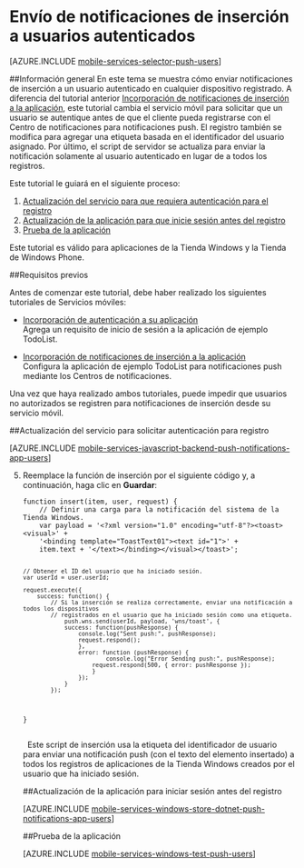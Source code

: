 <properties 
	pageTitle="Envío de notificaciones push a usuarios de aplicaciones universales de Windows autenticados." 
	description="Obtenga información sobre cómo enviar notificaciones de inserción desde Servicios móviles de Azure a usuarios específicos de su aplicación universal C# de Windows." 
	services="mobile-services,notification-hubs" 
	documentationCenter="windows" 
	authors="ggailey777" 
	manager="dwrede" 
	editor=""/>

<tags 
	ms.service="mobile-services" 
	ms.workload="mobile" 
	ms.tgt_pltfrm="mobile-windows-phone" 
	ms.devlang="dotnet" 
	ms.topic="article" 
	ms.date="07/22/2015" 
	ms.author="glenga"/>

# Envío de notificaciones de inserción a usuarios autenticados

[AZURE.INCLUDE [mobile-services-selector-push-users](../../includes/mobile-services-selector-push-users.md)]

##Información general
En este tema se muestra cómo enviar notificaciones de inserción a un usuario autenticado en cualquier dispositivo registrado. A diferencia del tutorial anterior [Incorporación de notificaciones de inserción a la aplicación], este tutorial cambia el servicio móvil para solicitar que un usuario se autentique antes de que el cliente pueda registrarse con el Centro de notificaciones para notificaciones push. El registro también se modifica para agregar una etiqueta basada en el identificador del usuario asignado. Por último, el script de servidor se actualiza para enviar la notificación solamente al usuario autenticado en lugar de a todos los registros.

Este tutorial le guiará en el siguiente proceso:

1. [Actualización del servicio para que requiera autenticación para el registro]
2. [Actualización de la aplicación para que inicie sesión antes del registro]
3. [Prueba de la aplicación]
 
Este tutorial es válido para aplicaciones de la Tienda Windows y la Tienda de Windows Phone.

##Requisitos previos 

Antes de comenzar este tutorial, debe haber realizado los siguientes tutoriales de Servicios móviles:

+ [Incorporación de autenticación a su aplicación]<br/>Agrega un requisito de inicio de sesión a la aplicación de ejemplo TodoList.

+ [Incorporación de notificaciones de inserción a la aplicación]<br/>Configura la aplicación de ejemplo TodoList para notificaciones push mediante los Centros de notificaciones.

Una vez que haya realizado ambos tutoriales, puede impedir que usuarios no autorizados se registren para notificaciones de inserción desde su servicio móvil.

##<a name="register"></a>Actualización del servicio para solicitar autenticación para registro

[AZURE.INCLUDE [mobile-services-javascript-backend-push-notifications-app-users](../../includes/mobile-services-javascript-backend-push-notifications-app-users.md)]

<ol start="5"><li><p>Reemplace la función de inserción por el siguiente código y, a continuación, haga clic en <strong>Guardar</strong>:</p>
<pre><code>function insert(item, user, request) {
    // Definir una carga para la notificación del sistema de la Tienda Windows.
    var payload = '&lt;?xml version="1.0" encoding="utf-8"?>&lt;toast>&lt;visual>' +    
    '&lt;binding template="ToastText01">&lt;text id="1">' +
    item.text + '&lt;/text>&lt;/binding>&lt;/visual>&lt;/toast>';

    // Obtener el ID del usuario que ha iniciado sesión.
    var userId = user.userId;		

    request.execute({
        success: function() {
            // Si la inserción se realiza correctamente, enviar una notificación a todos los dispositivos 
	    	// registrados en el usuario que ha iniciado sesión como una etiqueta.
            	push.wns.send(userId, payload, 'wns/toast', {
                success: function(pushResponse) {
                    console.log("Sent push:", pushResponse);
	    			request.respond();
                    },              
                    error: function (pushResponse) {
                            console.log("Error Sending push:", pushResponse);
	    				request.respond(500, { error: pushResponse });
                        }
                    });
                }
            });
}</code></pre>

&nbsp;&nbsp;Este script de inserción usa la etiqueta del identificador de usuario para enviar una notificación push (con el texto del elemento insertado) a todos los registros de aplicaciones de la Tienda Windows creados por el usuario que ha iniciado sesión.

##<a name="update-app"></a>Actualización de la aplicación para iniciar sesión antes del registro

[AZURE.INCLUDE [mobile-services-windows-store-dotnet-push-notifications-app-users](../../includes/mobile-services-windows-store-dotnet-push-notifications-app-users.md)]

##<a name="test"></a>Prueba de la aplicación

[AZURE.INCLUDE [mobile-services-windows-test-push-users](../../includes/mobile-services-windows-test-push-users.md)]

<!-- Anchors. -->
[Actualización del servicio para que requiera autenticación para el registro]: #register
[Actualización de la aplicación para que inicie sesión antes del registro]: #update-app
[Prueba de la aplicación]: #test
[Next Steps]: #next-steps


<!-- URLs. -->
[Incorporación de autenticación a su aplicación]: ../mobile-services-windows-store-dotnet-get-started-users.md
[Incorporación de notificaciones de inserción a la aplicación]: ../mobile-services-javascript-backend-windows-store-dotnet-get-started-push.md

[Portal de administración de Azure]: https://manage.windowsazure.com/
 

<!----HONumber=July15_HO5-->